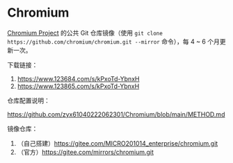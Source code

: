 # Chromium
[Chromium Project](https://github.com/chromium/chromium) 的公共 Git 仓库镜像（使用 `git clone https://github.com/chromium/chromium.git --mirror` 命令），每 4 ~ 6 个月更新一次。

下载链接：

1. https://www.123684.com/s/kPxoTd-YbnxH
2. https://www.123865.com/s/kPxoTd-YbnxH

仓库配置说明：

https://github.com/zyx61040222062301/Chromium/blob/main/METHOD.md

镜像仓库：
1. （自己搭建）https://gitee.com/MICRO201014_enterprise/chromium.git
2. （官方）https://gitee.com/mirrors/chromium.git
